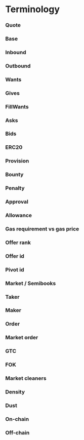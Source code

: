 # Terminology

### Quote
### Base
### Inbound
### Outbound
### Wants
### Gives
### FillWants
### Asks
### Bids
### ERC20
### Provision
### Bounty
### Penalty
### Approval
### Allowance
### Gas requirement vs gas price
### Offer rank
### Offer id
### Pivot id
### Market / Semibooks
### Taker
### Maker
### Order
### Market order
### GTC
### FOK
### Market cleaners
### Density
### Dust
### On-chain
### Off-chain
